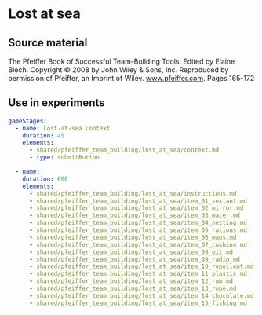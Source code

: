 # Lost at sea

## Source material

The Pfeiffer Book of Successful Team-Building Tools. Edited by Elaine Biech. Copyright © 2008 by John Wiley & Sons, Inc. Reproduced by permission of Pfeiffer, an Imprint of Wiley. www.pfeiffer.com. Pages 165-172

## Use in experiments

```yaml
gameStages:
  - name: Lost-at-sea Context
    duration: 45
    elements:
      - shared/pfeiffer_team_building/lost_at_sea/context.md
      - type: submitButton

  - name:
    duration: 600
    elements:
      - shared/pfeiffer_team_building/lost_at_sea/instructions.md
      - shared/pfeiffer_team_building/lost_at_sea/item_01_sextant.md
      - shared/pfeiffer_team_building/lost_at_sea/item_02_mirror.md
      - shared/pfeiffer_team_building/lost_at_sea/item_03_water.md
      - shared/pfeiffer_team_building/lost_at_sea/item_04_netting.md
      - shared/pfeiffer_team_building/lost_at_sea/item_05_rations.md
      - shared/pfeiffer_team_building/lost_at_sea/item_06_maps.md
      - shared/pfeiffer_team_building/lost_at_sea/item_07_cushion.md
      - shared/pfeiffer_team_building/lost_at_sea/item_08_oil.md
      - shared/pfeiffer_team_building/lost_at_sea/item_09_radio.md
      - shared/pfeiffer_team_building/lost_at_sea/item_10_repellent.md
      - shared/pfeiffer_team_building/lost_at_sea/item_11_plastic.md
      - shared/pfeiffer_team_building/lost_at_sea/item_12_rum.md
      - shared/pfeiffer_team_building/lost_at_sea/item_13_rope.md
      - shared/pfeiffer_team_building/lost_at_sea/item_14_chocolate.md
      - shared/pfeiffer_team_building/lost_at_sea/item_15_fishing.md
```
